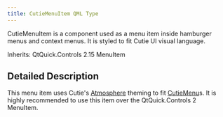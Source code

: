 ```yaml
---
title: CutieMenuItem QML Type
---
```


CutieMenuItem is a component used as a menu item inside hamburger menus and context menus. It is styled to fit Cutie UI visual language.

Inherits: QtQuick.Controls 2.15 MenuItem

## Detailed Description

This menu item uses Cutie's [Atmosphere](atmosphere) theming to fit [CutieMenu](menu)s. It is highly recommended to use this item over the QtQuick.Controls 2 MenuItem.
